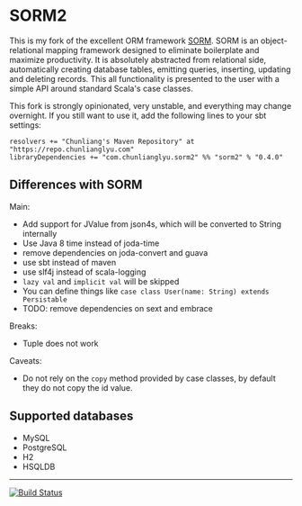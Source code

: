 # SORM2

This is my fork of the excellent ORM framework [SORM](http://sorm-framework.org).
SORM is an object-relational mapping framework designed to eliminate boilerplate and maximize productivity. 
It is absolutely abstracted from relational side, automatically creating database tables,
  emitting queries, inserting, updating and deleting records. 
This all functionality is presented to the user with a simple API around standard Scala's case classes.

This fork is strongly opinionated, very unstable, and everything may change overnight.
If you still want to use it, add the following lines to your sbt settings:
    
    resolvers += "Chunliang's Maven Repository" at "https://repo.chunlianglyu.com"
    libraryDependencies += "com.chunlianglyu.sorm2" %% "sorm2" % "0.4.0"
    
## Differences with SORM

Main:

- Add support for JValue from json4s, which will be converted to String internally
- Use Java 8 time instead of joda-time
- remove dependencies on joda-convert and guava
- use sbt instead of maven
- use slf4j instead of scala-logging
- `lazy val` and `implicit val` will be skipped 
- You can define things like `case class User(name: String) extends Persistable`
- TODO: remove dependencies on sext and embrace

Breaks:

- Tuple does not work

Caveats:

- Do not rely on the `copy` method provided by case classes, by default they do not copy the id value.

## Supported databases

* MySQL
* PostgreSQL
* H2
* HSQLDB

---

[![Build Status](https://travis-ci.org/cllu/sorm.svg?branch=master)](https://travis-ci.org/cllu/sorm)
